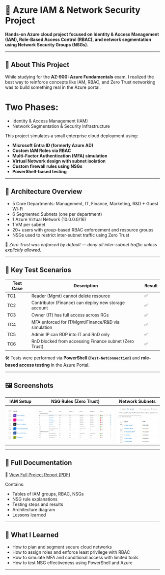 # 🔐 Azure IAM & Network Security Project

**Hands-on Azure cloud project focused on Identity & Access Management (IAM), Role-Based Access Control (RBAC), and network segmentation using Network Security Groups (NSGs).**

---

## 📘 About This Project

While studying for the **AZ-900: Azure Fundamentals** exam, I realized the best way to reinforce concepts like IAM, RBAC, and Zero Trust networking was to build something real in the Azure portal.

# Two Phases:
- Identity & Access Management (IAM)
- Network Segmentation & Security Infrastructure
  
This project simulates a small enterprise cloud deployment using:
- **Microsoft Entra ID (formerly Azure AD)**
- **Custom IAM Roles via RBAC**
- **Multi-Factor Authentication (MFA) simulation**
- **Virtual Network design with subnet isolation**
- **Custom firewall rules using NSGs**
- **PowerShell-based testing**

---

## 🧱 Architecture Overview

- 5 Core Departments: Management, IT, Finance, Marketing, R&D + Guest Wi-Fi
- 6 Segmented Subnets (one per department)
- 1 Azure Virtual Network (10.0.0.0/16)
- 1 VM per subnet
- 20+ users with group-based RBAC enforcement and resource groups
- NSGs used to restrict inter-subnet traffic using Zero Trust

📍 *Zero Trust was enforced by default — deny all inter-subnet traffic unless explicitly allowed.*

---

## 🧪 Key Test Scenarios

| Test Case | Description                                             | Result |
|-----------|---------------------------------------------------------|--------|
| TC1       | Reader (Mgmt) cannot delete resource                    | ✅     |
| TC2       | Contributor (Finance) can deploy new storage account    | ✅     |
| TC3       | Owner (IT) has full access across RGs                   | ✅     |
| TC4       | MFA enforced for IT/Mgmt/Finance/R&D via simulation     | ✅     |
| TC5       | Admin IP can RDP into IT and RnD only                   | ✅     |
| TC6       | RnD blocked from accessing Finance subnet (Zero Trust)  | ✅     |

🛠 Tests were performed via **PowerShell (`Test-NetConnection`)** and **role-based access testing** in the Azure Portal.

---

## 🖼️ Screenshots

| IAM Setup               | NSG Rules (Zero Trust)        | Network Subnets       |
|-------------------------|-------------------------------|------------------------|
| ![AD Groups](images/ad-groups.png) | ![NSG Rules](images/nsg-rules.png) | ![MFA](images/network-subnets.png) |

---

## 📄 Full Documentation

📘 [View Full Project Report (PDF)](docs/azure-project1.pdf)

Contains:
- Tables of IAM groups, RBAC, NSGs
- NSG rule explanations
- Testing steps and results
- Architecture diagram
- Lessons learned

---

## 🔭 What I Learned

- How to plan and segment secure cloud networks
- How to assign roles and enforce least privilege with RBAC
- How to simulate MFA and conditional access with limited tools
- How to test NSG effectiveness using PowerShell and Azure

---
